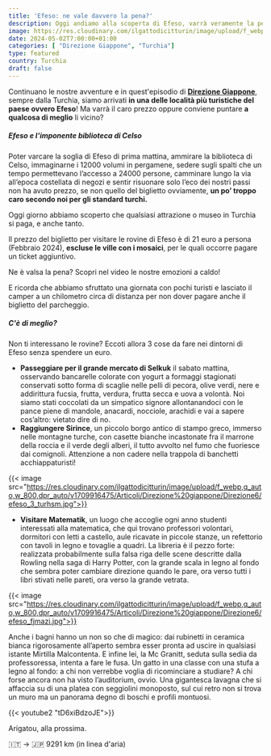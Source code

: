 ```yaml
---
title: 'Efeso: ne vale davvero la pena?'
description: Oggi andiamo alla scoperta di Efeso, varrà veramente la pena pagare il biglietto oppure scoprire i dintorni?
image: https://res.cloudinary.com/ilgattodicitturin/image/upload/f_webp,q_auto,w_800,dpr_auto/v1713011125/Articoli/Direzione%20giappone/Direzione6/efeso_2_skvo6s.jpg
date: 2024-05-02T7:00:00+01:00
categories: [ "Direzione Giappone", "Turchia"]
type: featured  
country: Turchia 
draft: false
---
```


Continuano le nostre avventure e in quest'episodio di **[Direzione Giappone](/categories/direzione-giappone)**, sempre dalla Turchia, siamo arrivati **in una delle località più turistiche del paese ovvero Efeso**! Ma varrà il caro prezzo oppure conviene puntare **a qualcosa di meglio** li vicino?

##### Efeso e l'imponente biblioteca di Celso

Poter varcare la soglia di Efeso di prima mattina, ammirare la biblioteca di Celso, immaginarne i 12000 volumi in pergamene, sedere sugli spalti che un tempo permettevano l’accesso a 24000 persone, camminare lungo la via all’epoca costellata di negozi e sentir risuonare solo l’eco dei nostri passi non ha avuto prezzo, se non quello del biglietto ovviamente, **un po’ troppo caro secondo noi per gli standard turchi.**

Oggi giorno abbiamo scoperto che qualsiasi attrazione o museo in Turchia si paga, e anche tanto. 

Il prezzo del biglietto per visitare le rovine di Efeso è di 21 euro a persona (Febbraio 2024), **escluse le ville con i mosaici**, per le quali occorre pagare un ticket aggiuntivo.  

Ne è valsa la pena? 
Scopri nel video le nostre emozioni a caldo! 

E ricorda che abbiamo sfruttato una giornata con pochi turisti e lasciato il camper a un chilometro circa di distanza per non dover pagare anche il biglietto del parcheggio.

##### C'è di meglio?

Non ti interessano le rovine? 
Eccoti allora 3 cose da fare nei dintorni di Efeso senza spendere un euro.

- **Passeggiare per il grande mercato di  Selkuk** il sabato mattina, osservando bancarelle colorate con yogurt a formaggi stagionati conservati sotto forma di scaglie nelle pelli di pecora, olive verdi, nere e addirittura fucsia, frutta, verdura, frutta secca e uova a volontà. Noi siamo stati coccolati da un simpatico signore allontanandoci con le pance piene di mandole, anacardi, nocciole, arachidi e vai a sapere cos’altro: vietato dire di no. 
- **Raggiungere Sirince**, un piccolo borgo antico di stampo greco, immerso nelle montagne turche, con casette bianche incastonate fra il marrone della roccia e il verde degli alberi, il tutto avvolto nel fumo che fuoriesce dai comignoli. Attenzione a non cadere nella trappola di banchetti acchiappaturisti! 

{{< image src="https://res.cloudinary.com/ilgattodicitturin/image/upload/f_webp,q_auto,w_800,dpr_auto/v1709916475/Articoli/Direzione%20giappone/Direzione6/efeso_3_turhsm.jpg">}} 

- **Visitare Matematik**, un luogo che accoglie ogni anno studenti interessati alla matematica, che qui trovano professori volontari, dormitori con letti a castello, aule ricavate in piccole stanze, un refettorio con tavoli in legno e tovaglie a quadri. La libreria è il pezzo forte: realizzata probabilmente sulla falsa riga delle scene descritte dalla Rowling nella saga di Harry Potter, con la grande scala in legno al fondo che sembra poter cambiare direzione quando le pare, ora verso tutti i libri stivati nelle pareti, ora verso la grande vetrata. 

{{< image src="https://res.cloudinary.com/ilgattodicitturin/image/upload/f_webp,q_auto,w_800,dpr_auto/v1709916475/Articoli/Direzione%20giappone/Direzione6/efeso_fjmazi.jpg">}} 
 
Anche i bagni hanno un non so che di magico: dai rubinetti in ceramica bianca rigorosamente all’aperto sembra esser pronta ad uscire in qualsiasi istante Mirtilla Malcontenta. E infine lei, la Mc Granitt, seduta sulla sedia da professoressa, intenta a fare le fusa. Un gatto in una classe con una stufa a legno al fondo: a chi non verrebbe voglia di ricominciare a studiare? A chi forse ancora non ha visto l’auditorium, ovvio. Una gigantesca lavagna che si affaccia su di una platea con seggiolini monoposto, sul cui retro non si trova un muro ma un panorama degno di boschi e profili montuosi. 

{{< youtube2 "tD6xiBdzoJE">}}

Arigatou, alla prossima.

🇮🇹 → 🇯🇵 9291 km (in linea d'aria)
